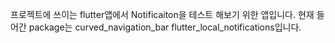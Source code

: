 프로젝트에 쓰이는 flutter앱에서 Notificaiton을 테스트 해보기 위한 앱입니다.
현재 들어간 package는
curved_navigation_bar
flutter_local_notifications입니다.
